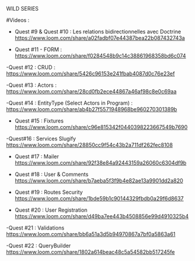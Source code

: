 WILD SERIES

#Videos : 

- Quest #9 & Quest #10 : Les relations bidirectionnelles avec Doctrine 
https://www.loom.com/share/a02fadbf07e44387bea22b087432743a

- Quest #11 - FORM :
https://www.loom.com/share/f0284548b9c14c38861968358bd6c074

-Quest #12 : CRUD : 
https://www.loom.com/share/5426c96153e241fbab4087d0c76e23ef

-Quest #13 : Actors : 
https://www.loom.com/share/28cd0fb2ece44867a46af98c8e0c69aa

-Quest #14 : EntityType (Select Actors in Program) :
https://www.loom.com/share/ab4b27f5571948968be960270301389b

- Quest #15 : Fixtures
https://www.loom.com/share/c96e815342f0440398223667549b7690

-Quest#16 : Services Slugify
https://www.loom.com/share/28850cc9f54c43b2a711df262fec8108

- Quest #17 : Mailer
https://www.loom.com/share/92f38e84a92443159a26060c6304df9b

- Quest #18 : User & Comments
https://www.loom.com/share/b7aeba5f3f9b4e82ae13a9901dd2a820

- Quest #19 : Routes Security
https://www.loom.com/share/1bde59b1c90144329fbdb0a29f6d8637

- Quest #20 : User Registration
https://www.loom.com/share/d49ba7ee443b4508856e99d4910325b4

-Quest #21 : Validations 
https://www.loom.com/share/bb6a51a3d5b94970867a7bf0a5863a61

-Quest #22 : QueryBuilder
https://www.loom.com/share/1802a614beac48c5a54582bb517245fe


